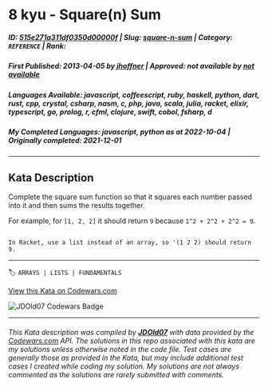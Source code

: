 # 8 kyu - Square(n) Sum

##### **ID**: [515e271a311df0350d00000f](https://www.codewars.com/kata/515e271a311df0350d00000f) | **Slug**: [square-n-sum](https://www.codewars.com/kata/515e271a311df0350d00000f) | **Category**: `REFERENCE` | **Rank**: <span style="color:white">8 kyu</span>

##### **First Published**: 2013-04-05 ***by*** [jhoffner](https://www.codewars.com/users/jhoffner) | **Approved**: *not available* ***by*** [*not available*](*https://www.codewars.com*)

##### **Languages Available**: javascript, coffeescript, ruby, haskell, python, dart, rust, cpp, crystal, csharp, nasm, c, php, java, scala, julia, racket, elixir, typescript, go, prolog, r, cfml, clojure, swift, cobol, fsharp, d

##### **My Completed Languages**: javascript, python ***as at*** 2022-10-04 | **Originally completed**: 2021-12-01

---

## Kata Description


Complete the square sum function so that it squares each number passed into it and then sums the results together.



For example, for `[1, 2, 2]` it should return `9` because `1^2 + 2^2 + 2^2 = 9`.



```if:racket

In Racket, use a list instead of an array, so '(1 2 2) should return 9.

```



---


🏷 `ARRAYS | LISTS | FUNDAMENTALS`


[View this Kata on Codewars.com](https://www.codewars.com/kata/515e271a311df0350d00000f)

![](https://www.codewars.com/users/jdold07/badges/large "JDOld07 Codewars Badge")

---

###### *This Kata description was compiled by [**JDOld07**](https://tpstech.dev) with data provided by the [Codewars.com](https://www.codewars.com) API.  The solutions in this repo associated with this kata are my solutions unless otherwise noted in the code file.  Test cases are generally those as provided in the Kata, but may include additional test cases I created while coding my solution.  My solutions are not always commented as the solutions are rarely submitted with comments.*
